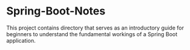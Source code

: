 # Spring-Boot-Notes
This project contains directory that serves as an introductory guide for beginners to understand the fundamental workings of a Spring Boot application.
